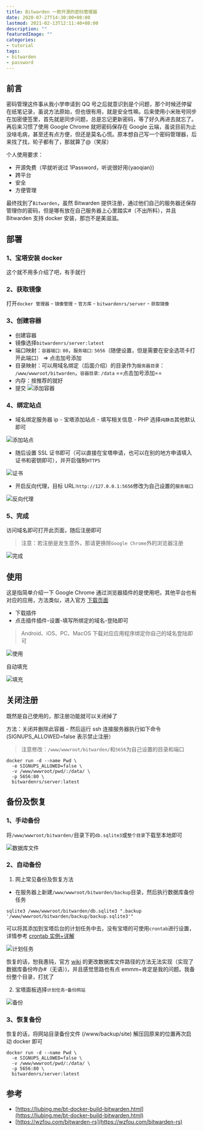 ```yaml
---
title: Bitwarden 一款开源的密码管理器
date: 2020-07-27T14:30:00+08:00
lastmod: 2021-02-13T12:11:40+08:00
description: ""
featuredImage: ""
categories:
- tutorial
tags:
- bitwarden
- password
---
```


## 前言

密码管理这件事从我小学申请到 QQ 号之后就意识到是个问题，那个时候还停留在纸笔记录，虽说方法原始，但也很有用，就是安全性嘛。后来使用小米账号同步在加密便签里，首先就是同步问题，总是忘记更新密码，等了好久再进去就忘了。再后来习惯了使用 Google Chrome 就把密码保存在 Google 云端，虽说目前为止没啥毛病，甚至还有点方便，但还是莫名心慌。原本想自己写一个密码管理器，后来找了找，轮子都有了，那就算了@（笑尿）

个人使用要求：
- 开源免费（早就听说过 1Password，听说很好用{yaoqian})
- 跨平台
- 安全
- 方便管理

最终找到了`Bitwarden`，虽然 Bitwarden 提供注册，通过他们自己的服务器还保存管理你的密码，但是哪有放在自己服务器上心里踏实#（不出所料），并且 Bitwarden 支持 docker 安装，那岂不是美滋滋。

## 部署

### 1、宝塔安装 docker

这个就不用多介绍了吧，有手就行

### 2、获取镜像

打开`docker 管理器` - `镜像管理` - `官方库` - `bitwardenrs/server` - `获取镜像`

### 3、创建容器

- 创建容器
- 镜像选择`bitwardenrs/server:latest`
- 端口映射：`容器端口`: `80`，`服务端口`: `5656`（随便设置，但是需要在安全选项卡打开此端口） => 点击加号添加
- 目录映射：可以用域名绑定（后面介绍）的目录作为`服务器目录`： `/www/wwwroot/bitwarden`，`容器目录`: `/data`  ==点击加号添加==
- 内存：按推荐的就好
- 提交 
![添加容器](https://cdn.zggsong.cn/2020/07/27/be4f56b160b5e.png!webp)

### 4、绑定站点

- 域名绑定服务器 ip - 宝塔添加站点 - 填写相关信息 - PHP 选择`纯静态`其他默认即可

![添加站点](https://cdn.zggsong.cn/2020/07/27/5006dd0fffba2.png!webp)

- 随后设置 SSL 证书即可（可以直接在宝塔申请，也可以在别的地方申请填入证书和密钥即可），并开启强制`HTTPS`

![证书](https://cdn.zggsong.cn/2020/07/27/7a1a183d44e21.png!webp)

- 开启反向代理，目标 URL:`http://127.0.0.1:5656`修改为自己设置的`服务端口`

![反向代理](https://cdn.zggsong.cn/2020/07/27/ba0b428096ecf.png!webp)

### 5、完成

访问域名即可打开此页面，随后注册即可

> 注意：若注册是发生意外，那请更换除`Google Chrome`外的浏览器注册

![完成](https://cdn.zggsong.cn/2020/07/27/035d4926c6c8e.png!webp)

## 使用

这是指简单介绍一下 Google Chrome 通过浏览器插件的是使用吧，其他平台也有对应的应用，方法类似，进入官方 [下载页面](https://bitwarden.com/download/)

- 下载插件
- 点击插件插件-设置-填写所绑定的域名-登陆即可

> Android、iOS、PC、MacOS 下载对应应用程序绑定你自己的域名登陆即可

![使用](https://cdn.zggsong.cn/2020/07/27/b92676f7a25e9.png!webp)

自动填充

![填充](https://cdn.zggsong.cn/2020/07/28/3a08522814a26.gif)

## 关闭注册

既然是自己使用的，那注册功能就可以关闭掉了

方法：关闭并删除此容器 - 然后运行 ssh 连接服务器执行如下命令 (SIGNUPS_ALLOWED=false 表示禁止注册）

> 注意修改：`/www/wwwroot/bitwarden/`和`5656`为自己设置的目录和端口

```shell
docker run -d --name Pwd \
  -e SIGNUPS_ALLOWED=false \
  -v /www/wwwroot/pwd/:/data/ \
  -p 5656:80 \
  bitwardenrs/server:latest
```

## 备份及恢复

### 1、手动备份

将`/www/wwwroot/bitwarden/`目录下的`db.sqlite3`或`整个目录`下载至本地即可

![数据库文件](https://cdn.zggsong.cn/2020/07/27/9e21d7d5c4817.png!webp)

### 2、自动备份

1. 网上常见备份及恢复方法

- 在服务器上新建`/www/wwwroot/bitwarden/backup`目录，然后执行数据库备份任务

```shell
sqlite3 /www/wwwroot/bitwarden/db.sqlite3 ".backup '/www/wwwroot/bitwarden/backup/backup.sqlite3'"
```
可以将其添加到宝塔后台的计划任务中去，没有宝塔的可使用`crontab`进行设置，详情参考 [crontab 实例+详解](https://blog.csdn.net/shaobingj126/article/details/5638006)

![计划任务](https://cdn.zggsong.cn/2020/07/27/86c67fb12510d.png!webp)

恢复的话，恕我愚钝，官方 [wiki](https://github.com/dani-garcia/bitwarden_rs/wiki/Changing-persistent-data-location) 的更改数据库文件路径的方法无法实现（实现了数据库备份咋办#（无语）)，并且感觉思路也有点 emmm~肯定是我的问题。我备份整个目录，打扰了

2. 宝塔面板选择`计划任务`-`备份网站`

![备份](https://cdn.zggsong.cn/2020/07/27/448042473f37e.png!webp)

### 3、恢复备份

恢复的话，将网站目录备份文件 (/www/backup/site) 解压回原来的位置再次启动 docker 即可

```shell
docker run -d --name Pwd \
  -e SIGNUPS_ALLOWED=false \
  -v /www/wwwroot/pwd/:/data/ \
  -p 5656:80 \
  bitwardenrs/server:latest
```

## 参考

- [https://liubing.me/bt-docker-build-bitwarden.html](https://liubing.me/bt-docker-build-bitwarden.html)
- [https://wzfou.com/bitwarden-rs](https://wzfou.com/bitwarden-rs)
